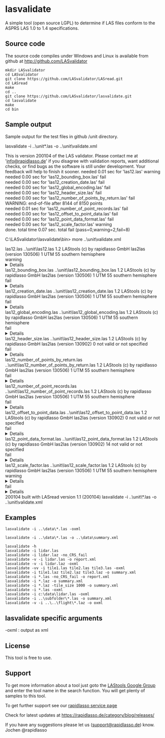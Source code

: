 ﻿# lasvalidate

A simple tool (open source LGPL) to determine if LAS files
conform to the ASPRS LAS 1.0 to 1.4 specifications.


## Source code

The source code compiles under Windows and Linux is available from
github at http://github.com/LASvalidator

    mkdir LASvalidator
    cd LASvalidator
    git clone https://github.com/LASvalidator/LASread.git 
    cd LASread 
    make 
    cd .. 
    git clone https://github.com/LASvalidator/lasvalidate.git 
    cd lasvalidate 
    make 
    cd bin 


## Sample output

Sample output for the test files in github /unit directory.

lasvalidate -i ..\unit\*.las -o ..\unit\validate.xml

This is version 200104 of the LAS validator. Please contact
me at 'info@rapidlasso.de' if you disagree with
validation reports, want additional checks, or find bugs as
the software is still under development. Your feedback will
help to finish it sooner.
needed 0.01 sec for 'las12.las' warning  
needed 0.00 sec for 'las12_bounding_box.las' fail  
needed 0.00 sec for 'las12_creation_date.las' fail  
needed 0.00 sec for 'las12_global_encoding.las' fail  
needed 0.00 sec for 'las12_header_size.las' fail  
needed 0.00 sec for 'las12_number_of_points_by_return.las' fail  
WARNING: end-of-file after 8144 of 8150 points  
needed 0.01 sec for 'las12_number_of_point_records.las' fail  
needed 0.00 sec for 'las12_offset_to_point_data.las' fail  
needed 0.00 sec for 'las12_point_data_format.las' fail  
needed 0.00 sec for 'las12_scale_factor.las' warning  
done. total time 0.07 sec. total fail (pass=0,warning=2,fail=8)  

C:\LASvalidator\lasvalidate\bin> more  ..\unit\validate.xml  
<?xml version="1.0" encoding="UTF-8"?>  
<LASvalidator>  
  <report>  
    <file>  
      <name>las12.las</name>  
      <path>..\unit\las12.las</path>  
      <version>1.2</version>  
      <system_identifier>LAStools (c) by rapidlasso GmbH</system_identifier>  
      <generating_software>las2las (version 130506)</generating_software>  
      <point_data_format>1</point_data_format>  
      <CRS>UTM 55 southern hemisphere</CRS>  
    </file>  
    <summary>  
      warning  
    </summary>  
    <details>  
      <warning>  
        <variable>return number</variable>  
        <note>there are 1 points with a return number of 6</note>  
      </warning>  
      <warning>  
        <variable>return number</variable>  
        <note>there are 6 points with a number of returns of given pulse of 6</note>  
      </warning>  
    </details>  
  </report>  
  <report>  
    <file>  
      <name>las12_bounding_box.las</name>  
      <path>..\unit\las12_bounding_box.las</path>  
      <version>1.2</version>  
      <system_identifier>LAStools (c) by rapidlasso GmbH</system_identifier>  
      <generating_software>las2las (version 130506)</generating_software>  
      <point_data_format>1</point_data_format>  
      <CRS>UTM 55 southern hemisphere</CRS>  
    </file>  
    <summary>  
      fail  
    </summary>  
    <details>  
      <fail>  
        <variable>bounding box</variable>  
        <note>there are 1003 points outside of the bounding box specified in the LAS file header</note>  
      </fail>  
      <fail>  
        <variable>min x</variable>  
        <note>should be 309240.00 and not 309240.15</note>  
      </fail>  
      <fail>  
        <variable>max x</variable>  
        <note>should be 309254.99 and not 309254.50</note>  
      </fail>  
      <fail>  
        <variable>min y</variable>  
        <note>should be 6143455.00 and not 6143455.20</note>  
      </fail>  
      <fail>  
        <variable>max y</variable>  
        <note>should be 6143469.99 and not 6143468.50</note>  
      </fail>  
      <fail>  
        <variable>min z</variable>  
        <note>should be 455.07 and not 455.70</note>  
      </fail>  
      <fail>  
        <variable>max z</variable>  
        <note>should be 471.39 and not 471.30</note>  
      </fail>  
      <warning>  
        <variable>return number</variable>  
        <note>there are 1 points with a return number of 6</note>  
      </warning>  
      <warning>  
        <variable>return number</variable>  
        <note>there are 6 points with a number of returns of given pulse of 6</note>  
      </warning>  
    </details>  
  </report>  
  <report>  
    <file>  
      <name>las12_creation_date.las</name>  
      <path>..\unit\las12_creation_date.las</path>  
      <version>1.2</version>  
      <system_identifier>LAStools (c) by rapidlasso GmbH</system_identifier>  
      <generating_software>las2las (version 130506)</generating_software>  
      <point_data_format>1</point_data_format>  
      <CRS>UTM 55 southern hemisphere</CRS>  
    </file>  
    <summary>  
      fail  
    </summary>  
    <details>  
      <fail>  
        <variable>file creation day</variable>  
        <note>not set</note>  
      </fail>  
      <fail>  
        <variable>file creation year</variable>  
        <note>not set</note>  
      </fail>  
      <warning>  
        <variable>return number</variable>  
        <note>there are 1 points with a return number of 6</note>  
      </warning>  
      <warning>  
        <variable>return number</variable>  
        <note>there are 6 points with a number of returns of given pulse of 6</note>  
      </warning>  
    </details>  
  </report>  
  <report>  
    <file>  
      <name>las12_global_encoding.las</name>  
      <path>..\unit\las12_global_encoding.las</path>  
      <version>1.2</version>  
      <system_identifier>LAStools (c) by rapidlasso GmbH</system_identifier>  
      <generating_software>las2las (version 130506)</generating_software>  
      <point_data_format>1</point_data_format>  
      <CRS>UTM 55 southern hemisphere</CRS>  
    </file>  
    <summary>  
      fail  
    </summary>  
    <details>  
      <fail>  
        <variable>global encoding</variable>  
        <note>should not be greater than 1 for LAS version 1.2 but is 63</note>  
      </fail>  
      <fail>  
        <variable>global encoding</variable>  
        <note>set bit 4 not defined for LAS version 1.2</note>  
      </fail>  
      <fail>  
        <variable>global encoding</variable>  
        <note>set bit 3 not defined for LAS version 1.2</note>  
      </fail>  
      <fail>  
        <variable>global encoding</variable>  
        <note>set bit 2 not defined for LAS version 1.2</note>  
      </fail>  
      <fail>  
        <variable>global encoding</variable>  
        <note>set bit 2 not defined for point data format 1</note>  
      </fail>  
      <fail>  
        <variable>global encoding</variable>  
        <note>although bit 1 and bit 2 are mutually exclusive they are both set</note>  
      </fail>  
      <fail>  
        <variable>global encoding</variable>  
        <note>set bit 1 not defined for LAS version 1.2</note>  
      </fail>  
      <fail>  
        <variable>global encoding</variable>  
        <note>set bit 1 not defined for point data format 1</note>  
      </fail>  
      <warning>  
        <variable>return number</variable>  
        <note>there are 1 points with a return number of 6</note>  
      </warning>  
      <warning>  
        <variable>return number</variable>  
        <note>there are 6 points with a number of returns of given pulse of 6</note>  
      </warning>  
    </details>  
  </report>  
  <report>  
    <file>  
      <name>las12_header_size.las</name>  
      <path>..\unit\las12_header_size.las</path>  
      <version>1.2</version>  
      <system_identifier>LAStools (c) by rapidlasso GmbH</system_identifier>  
      <generating_software>las2las (version 130902)</generating_software>  
      <point_data_format>0</point_data_format>  
      <CRS>not valid or not specified</CRS>  
    </file>  
    <summary>  
      fail  
    </summary>  
    <details>  
      <fail>  
        <variable>header size</variable>  
        <note>the header_size of any LAS file is at least 227 but here it is only 226</note>  
      </fail>  
    </details>  
  </report>  
  <report>  
    <file>  
      <name>las12_number_of_points_by_return.las</name>  
      <path>..\unit\las12_number_of_points_by_return.las</path>  
      <version>1.2</version>  
      <system_identifier>LAStools (c) by rapidlasso GmbH</system_identifier>  
      <generating_software>las2las (version 130506)</generating_software>  
      <point_data_format>1</point_data_format>  
      <CRS>UTM 55 southern hemisphere</CRS>  
    </file>  
    <summary>  
      fail  
    </summary>  
    <details>  
      <fail>  
        <variable>number of points by return[0]</variable>  
        <note>the number of 1st returns is 4405 and not 4400</note>  
      </fail>  
      <fail>  
        <variable>number of points by return[2]</variable>  
        <note>the number of 3rd returns is 1031 and not 1030</note>  
      </fail>  
      <fail>  
        <variable>number of points by return[3]</variable>  
        <note>the number of 4th returns is 201 and not 200</note>  
      </fail>  
      <fail>  
        <variable>number of points by return[4]</variable>  
        <note>the number of 5th returns is 26 and not 30</note>  
      </fail>  
      <warning>  
        <variable>return number</variable>  
        <note>there are 1 points with a return number of 6</note>  
      </warning>  
      <warning>  
        <variable>return number</variable>  
        <note>there are 6 points with a number of returns of given pulse of 6</note>  
      </warning>  
    </details>  
  </report>  
  <report>  
    <file>  
      <name>las12_number_of_point_records.las</name>  
      <path>..\unit\las12_number_of_point_records.las</path>  
      <version>1.2</version>  
      <system_identifier>LAStools (c) by rapidlasso GmbH</system_identifier>  
      <generating_software>las2las (version 130506)</generating_software>  
      <point_data_format>1</point_data_format>  
      <CRS>UTM 55 southern hemisphere</CRS>  
    </file>  
    <summary>  
      fail  
    </summary>  
    <details>  
      <fail>  
        <variable>number of point records</variable>  
        <note>there are only 8144 point records and not 8150</note>  
      </fail>  
      <warning>  
        <variable>return number</variable>  
        <note>there are 1 points with a return number of 6</note>  
      </warning>  
      <warning>  
        <variable>return number</variable>  
        <note>there are 6 points with a number of returns of given pulse of 6</note>  
      </warning>  
    </details>  
  </report>  
  <report>  
    <file>  
      <name>las12_offset_to_point_data.las</name>  
      <path>..\unit\las12_offset_to_point_data.las</path>  
      <version>1.2</version>  
      <system_identifier>LAStools (c) by rapidlasso GmbH</system_identifier>  
      <generating_software>las2las (version 130902)</generating_software>  
      <point_data_format>0</point_data_format>  
      <CRS>not valid or not specified</CRS>  
    </file>  
    <summary>  
      fail  
    </summary>  
    <details>  
      <fail>  
        <variable>offset to point data</variable>  
        <note>the offset_to_point_data 225 must be equal or larger than the header_size 227</note>  
      </fail>  
    </details>  
  </report>  
  <report>  
    <file>  
      <name>las12_point_data_format.las</name>  
      <path>..\unit\las12_point_data_format.las</path>  
      <version>1.2</version>  
      <system_identifier>LAStools (c) by rapidlasso GmbH</system_identifier>  
      <generating_software>las2las (version 130902)</generating_software>  
      <point_data_format>14</point_data_format>  
      <CRS>not valid or not specified</CRS>  
    </file>  
    <summary>  
      fail  
    </summary>  
    <details>  
      <fail>  
        <variable>point type or size</variable>  
      </fail>  
    </details>  
  </report>  
  <report>  
    <file>  
      <name>las12_scale_factor.las</name>  
      <path>..\unit\las12_scale_factor.las</path>  
      <version>1.2</version>  
      <system_identifier>LAStools (c) by rapidlasso GmbH</system_identifier>  
      <generating_software>las2las (version 130506)</generating_software>  
      <point_data_format>1</point_data_format>  
      <CRS>UTM 55 southern hemisphere</CRS>  
    </file>  
    <summary>  
      warning  
    </summary>  
    <details>  
      <warning>  
        <variable>x scale factor</variable>  
        <note>should be factor ten of 0.1 or 0.5 or 0.25 and not 0.003333</note>  
      </warning>  
      <warning>  
        <variable>y scale factor</variable>  
        <note>should be factor ten of 0.1 or 0.5 or 0.25 and not 0.0123456789</note>  
      </warning>  
      <warning>  
        <variable>z scale factor</variable>  
        <note>should be factor ten of 0.1 or 0.5 or 0.25 and not 0.00987654321</note>  
      </warning>  
      <warning>  
        <variable>return number</variable>  
        <note>there are 1 points with a return number of 6</note>  
      </warning>  
      <warning>  
        <variable>return number</variable>  
        <note>there are 6 points with a number of returns of given pulse of 6</note>  
      </warning>  
    </details>  
  </report>  
  <total>  
    fail  
    <details>  
      <pass>0</pass>  
      <warning>2</warning>  
      <fail>8</fail>  
    </details>  
  </total>  
  <version>  
    200104 built with LASread version 1.1 (200104)  
  </version>  
  <command_line>  
    lasvalidate -i ..\unit\*.las -o ..\unit\validate.xml  
  </command_line>  
</LASvalidator>  


## Examples

    lasvalidate -i ..\data\*.las -oxml
    
    lasvalidate -i ..\data\*.las -o ..\data\summary.xml

    lasvalidate -h
    lasvalidate -i lidar.las
    lasvalidate -i lidar.laz -no_CRS_fail
    lasvalidate -v -i lidar.las -o report.xml
    lasvalidate -v -i lidar.laz -oxml
    lasvalidate -vv -i tile1.las tile2.las tile3.las -oxml
    lasvalidate -i tile1.laz tile2.laz tile3.laz -o summary.xml
    lasvalidate -i *.las -no_CRS_fail -o report.xml
    lasvalidate -i *.laz -o summary.xml
    lasvalidate -i *.laz -tile_size 1000 -o summary.xml
    lasvalidate -i *.las -oxml
    lasvalidate -i c:\data\lidar.las -oxml
    lasvalidate -i ..\subfolder\*.las -o summary.xml
    lasvalidate -v -i ..\..\flight\*.laz -o oxml


## lasvalidate specific arguments

-oxml : output as xml  


## License

This tool is free to use.

## Support

To get more information about a tool just goto the
[LAStools Google Group](http://groups.google.com/group/lastools/)
and enter the tool name in the search function.
You will get plenty of samples to this tool.

To get further support see our
[rapidlasso service page](https://rapidlasso.de/service/)

Check for latest updates at
https://rapidlasso.de/category/blog/releases/

If you have any suggestions please let us (support@rapidlasso.de) know.
Jochen @rapidlasso
